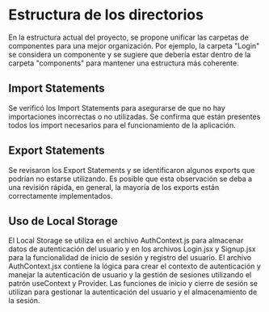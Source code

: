 # Estructura de los directorios

En la estructura actual del proyecto, se propone unificar las carpetas de componentes para una mejor organización. Por ejemplo, la carpeta "Login" se considera un componente y se sugiere que debería estar dentro de la carpeta "components" para mantener una estructura más coherente.

## Import Statements

Se verificó los Import Statements para asegurarse de que no hay importaciones incorrectas o no utilizadas. Se confirma que están presentes todos los import necesarios para el funcionamiento de la aplicación.

## Export Statements

Se revisaron los Export Statements y se identificaron algunos exports que podrían no estarse utilizando. Es posible que esta observación se deba a una revisión rápida, en general, la mayoría de los exports están correctamente implementados.

## Uso de Local Storage

El Local Storage se utiliza en el archivo AuthContext.js para almacenar datos de autenticación del usuario y en los archivos Login.jsx y Signup.jsx para la funcionalidad de inicio de sesión y registro del usuario. El archivo AuthContext.jsx contiene la lógica para crear el contexto de autenticación y manejar la autenticación de usuario y la gestión de sesiones utilizando el patrón useContext y Provider. Las funciones de inicio y cierre de sesión se utilizan para gestionar la autenticación del usuario y el almacenamiento de la sesión.